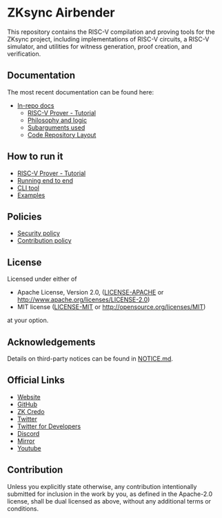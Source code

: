 # ZKsync Airbender

This repository contains the RISC-V compilation and proving tools for the ZKsync project, including implementations of RISC-V circuits, a RISC-V simulator, and utilities for witness generation, proof creation, and verification.

## Documentation

The most recent documentation can be found here:

- [In-repo docs](./docs/README.md)
  - [RISC-V Prover - Tutorial](./docs/tutorial.md)
  - [Philosophy and logic](./docs/philosophy_and_logic.md)
  - [Subarguments used](./docs/subarguments_used.md)
  - [Code Repository Layout](./docs/repo_layout.md)

## How to run it

- [RISC-V Prover - Tutorial](./docs/tutorial.md)
- [Running end to end](./docs/end_to_end.md)
- [CLI tool](./tools/cli/README.md)
- [Examples](./examples/)

## Policies

- [Security policy](SECURITY.md)
- [Contribution policy](CONTRIBUTING.md)

## License

Licensed under either of

 * Apache License, Version 2.0, ([LICENSE-APACHE](LICENSE-APACHE) or http://www.apache.org/licenses/LICENSE-2.0)
 * MIT license ([LICENSE-MIT](LICENSE-MIT) or http://opensource.org/licenses/MIT)

at your option.

## Acknowledgements

Details on third-party notices can be found in [NOTICE.md](./NOTICE.md).

## Official Links

- [Website](https://zksync.io/)
- [GitHub](https://github.com/matter-labs)
- [ZK Credo](https://github.com/zksync/credo)
- [Twitter](https://twitter.com/zksync)
- [Twitter for Developers](https://twitter.com/zkSyncDevs)
- [Discord](https://join.zksync.dev/)
- [Mirror](https://zksync.mirror.xyz/)
- [Youtube](https://www.youtube.com/@zkSync-era)

## Contribution

Unless you explicitly state otherwise, any contribution intentionally
submitted for inclusion in the work by you, as defined in the Apache-2.0
license, shall be dual licensed as above, without any additional terms or
conditions.
